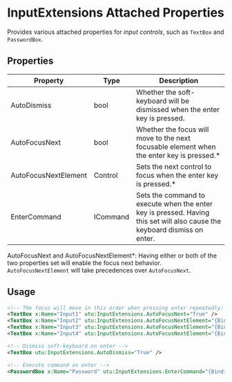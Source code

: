 # InputExtensions Attached Properties
Provides various attached properties for _input controls_, such as `TextBox` and `PasswordBox`.

## Properties
Property|Type|Description
-|-|-
AutoDismiss|bool|Whether the soft-keyboard will be dismissed when the enter key is pressed.
AutoFocusNext|bool|Whether the focus will move to the next focusable element when the enter key is pressed.\*
AutoFocusNextElement|Control|Sets the next control to focus when the enter key is pressed.\*
EnterCommand|ICommand|Sets the command to execute when the enter key is pressed. Having this set will also cause the keyboard dismiss on enter.

AutoFocusNext and AutoFocusNextElement\*: Having either or both of the two properties set will enable the focus next behavior. `AutoFocusNextElement` will take precedences over `AutoFocusNext`.

## Usage
```xml
<!-- The focus will move in this order when pressing enter repeatedly: 1-2-4-3 -->
<TextBox x:Name="Input1" utu:InputExtensions.AutoFocusNext="True" />
<TextBox x:Name="Input2" utu:InputExtensions.AutoFocusNextElement="{Binding ElementName=Input4}" />
<TextBox x:Name="Input3" utu:InputExtensions.AutoFocusNextElement="{Binding ElementName=Input1}" />
<TextBox x:Name="Input4" utu:InputExtensions.AutoFocusNextElement="{Binding ElementName=Input3}" />

<!-- Dismiss soft-keyboard on enter -->
<TextBox utu:InputExtensions.AutoDismiss="True" />

<!-- Execute command on enter -->
<PasswordBox x:Name="Password" utu:InputExtensions.EnterCommand="{Binding Login}" />
```
